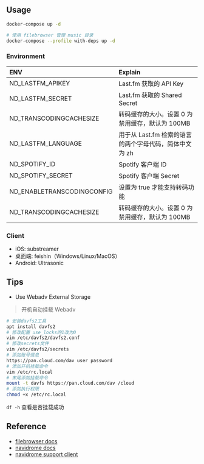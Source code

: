 ## Usage

```sh
docker-compose up -d

# 使用 filebrowser 管理 music 目录
docker-compose --profile with-deps up -d
```

### Environment

| ENV                        | Explain                                                |
| :------------------------- | :----------------------------------------------------- |
| ND_LASTFM_APIKEY           | Last.fm 获取的 API Key                                 |
| ND_LASTFM_SECRET           | Last.fm 获取的 Shared Secret                           |
| ND_TRANSCODINGCACHESIZE    | 转码缓存的大小。设置 0 为禁用缓存，默认为 100MB        |
| ND_LASTFM_LANGUAGE         | 用于从 Last.fm 检索的语言的两个字母代码，简体中文为 zh |
| ND_SPOTIFY_ID              | Spotify 客户端 ID                                      |
| ND_SPOTIFY_SECRET          | Spotify 客户端 Secret                                  |
| ND_ENABLETRANSCODINGCONFIG | 设置为 true 才能支持转码功能                           |
| ND_TRANSCODINGCACHESIZE    | 转码缓存的大小。设置 0 为禁用缓存，默认为 100MB        |

### Client

- iOS: substreamer
- 桌面端: feishin（Windows/Linux/MacOS）
- Android: Ultrasonic

## Tips

- Use Webadv External Storage

>开机自动挂载 Webadv

```sh
# 安装davfs2工具
apt install davfs2
# 修改配置 use_locks的1改为0
vim /etc/davfs2/davfs2.conf 
# 修改secrets文件
vim /etc/davfs2/secrets
# 添加账号信息
https://pan.cloud.com/dav user password
# 添加开机挂载命令
vim /etc/rc.local
# 末尾添加挂载命令
mount -t davfs https://pan.cloud.com/dav /cloud
# 添加执行权限
chmod +x /etc/rc.local
```

`df -h` 查看是否挂载成功

## Reference

- [filebrowser docs](https://filebrowser.org/)
- [navidrome docs](https://www.navidrome.org/docs/)
- [navidrome support client](https://www.navidrome.org/docs/overview/#apps)

